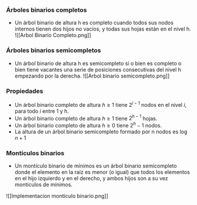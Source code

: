 ### Árboles binarios completos

* Un árbol binario de altura h es completo cuando todos sus nodos internos tienen dos hijos no vacíos, y todas sus hojas están en el nivel h.
![[Arbol Binario Completo.png]]
### Árboles binarios semicompletos

* Un árbol binario de altura h es semicompleto si o bien es completo o bien tiene vacantes una serie de posiciones consecutivas del nivel h empezando por la derecha.
![[Arbol binario semicompleto.png]]

### Propiedades

* Un árbol binario completo de altura $h \geq 1$ tiene $2^{i - 1}$ nodos en el nivel $i$, para todo $i$ entre 1 y h.
* Un árbol binario completo de altura $h \geq 1$ tiene $2^{h - 1}$ hojas.
* Un árbol binario completo de altura $h \geq 0$ tiene $2^{h} - 1$ nodos.
* La altura de un árbol binario semicompleto formado por n nodos es $\log n + 1$ 

### Montículos binarios

* Un montículo binario de mínimos es un árbol binario semicompleto donde el elemento en la raíz es menor (o igual) que todos los elementos en el hijo izquierdo y en el derecho, y ambos hijos son a su vez montículos de mínimos.

![[Implementacion monticulo binario.png]]

